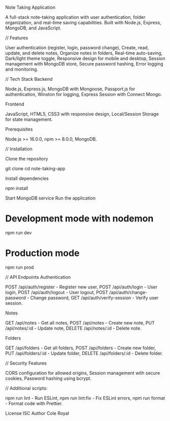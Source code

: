 Note Taking Application

A full-stack note-taking application with user authentication, folder organization, and real-time saving capabilities. Built with Node.js, Express, MongoDB, and JavaScript.

// Features

User authentication (register, login, password change),
Create, read, update, and delete notes,
Organize notes in folders,
Real-time auto-saving,
Dark/light theme toggle,
Responsive design for mobile and desktop,
Session management with MongoDB store,
Secure password hashing,
Error logging and monitoring.

// Tech Stack
Backend

Node.js,
Express.js,
MongoDB with Mongoose,
Passport.js for authentication,
Winston for logging,
Express Session with Connect Mongo.

Frontend

JavaScript,
HTML5,
CSS3 with responsive design,
Local/Session Storage for state management.

Prerequisites

Node.js >= 16.0.0,
npm >= 8.0.0,
MongoDB.

// Installation

Clone the repository

git clone [<repository-url>](https://github.com/croyal95/note-taking-app)
cd note-taking-app

Install dependencies

npm install

Start MongoDB service
Run the application

# Development mode with nodemon
npm run dev

# Production mode
npm run prod

// API Endpoints
Authentication

POST /api/auth/register - Register new user,
POST /api/auth/login - User login,
POST /api/auth/logout - User logout,
POST /api/auth/change-password - Change password,
GET /api/auth/verify-session - Verify user session.

Notes

GET /api/notes - Get all notes,
POST /api/notes - Create new note,
PUT /api/notes/:id - Update note,
DELETE /api/notes/:id - Delete note.

Folders

GET /api/folders - Get all folders,
POST /api/folders - Create new folder,
PUT /api/folders/:id - Update folder,
DELETE /api/folders/:id - Delete folder.

// Security Features

CORS configuration for allowed origins,
Session management with secure cookies,
Password hashing using bcrypt.


// Additional scripts:

npm run lint - Run ESLint,
npm run lint:fix - Fix ESLint errors,
npm run format - Format code with Prettier.

License
ISC
Author
Cole Royal
